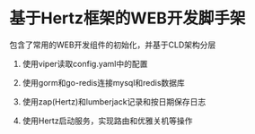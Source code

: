 # 基于Hertz框架的WEB开发脚手架

包含了常用的WEB开发组件的初始化，并基于CLD架构分层

1. 使用viper读取config.yaml中的配置

2. 使用gorm和go-redis连接mysql和redis数据库

3. 使用zap(Hertz)和lumberjack记录和按日期保存日志

4. 使用Hertz启动服务，实现路由和优雅关机等操作
